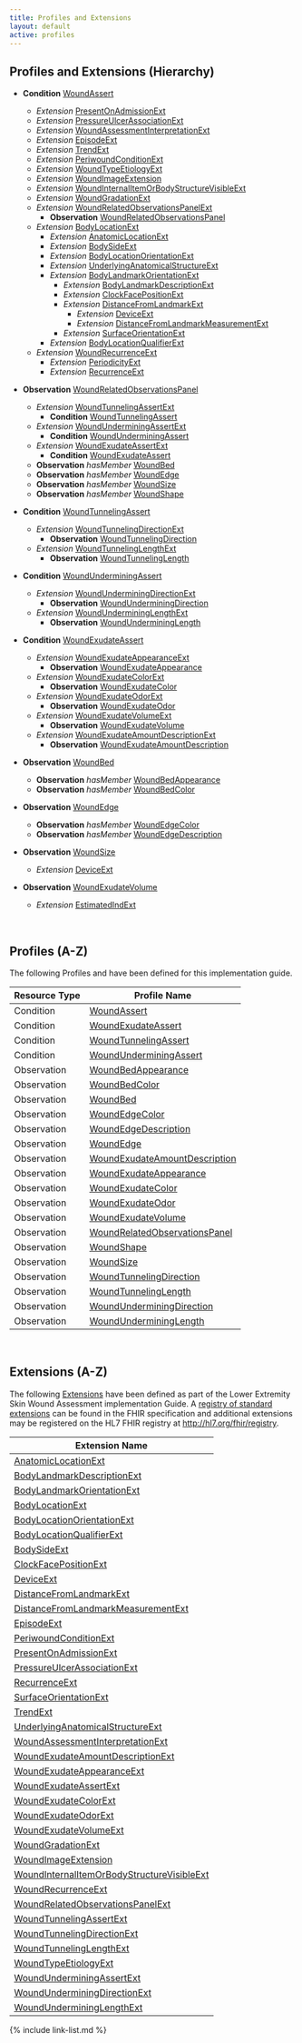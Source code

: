 ```yaml
---
title: Profiles and Extensions
layout: default
active: profiles
---
```

## Profiles and Extensions (Hierarchy)

* **Condition** [WoundAssert](StructureDefinition-WoundAssert.html)
  * _Extension_ [PresentOnAdmissionExt](StructureDefinition-PresentOnAdmissionExt.html)
  * _Extension_ [PressureUlcerAssociationExt](StructureDefinition-PressureUlcerAssociationExt.html)
  * _Extension_ [WoundAssessmentInterpretationExt](StructureDefinition-WoundAssessmentInterpretationExt.html)
  * _Extension_ [EpisodeExt](StructureDefinition-EpisodeExt.html)
  * _Extension_ [TrendExt](StructureDefinition-TrendExt.html)
  * _Extension_ [PeriwoundConditionExt](StructureDefinition-PeriwoundConditionExt.html)
  * _Extension_ [WoundTypeEtiologyExt](StructureDefinition-WoundTypeEtiologyExt.html)
  * _Extension_ [WoundImageExtension](StructureDefinition-WoundImageExtension.html)
  * _Extension_ [WoundInternalItemOrBodyStructureVisibleExt](StructureDefinition-WoundInternalItemOrBodyStructureVisibleExt.html)
  * _Extension_ [WoundGradationExt](StructureDefinition-WoundGradationExt.html)
  * _Extension_ [WoundRelatedObservationsPanelExt](StructureDefinition-WoundRelatedObservationsPanelExt.html)
    * **Observation** [WoundRelatedObservationsPanel](StructureDefinition-WoundRelatedObservationsPanel.html)
  * _Extension_ [BodyLocationExt](StructureDefinition-BodyLocationExt.html)
    * _Extension_ [AnatomicLocationExt](StructureDefinition-AnatomicLocationExt.html)
    * _Extension_ [BodySideExt](StructureDefinition-BodySideExt.html)
    * _Extension_ [BodyLocationOrientationExt](StructureDefinition-BodyLocationOrientationExt.html)
    * _Extension_ [UnderlyingAnatomicalStructureExt](StructureDefinition-UnderlyingAnatomicalStructureExt.html)
    * _Extension_ [BodyLandmarkOrientationExt](StructureDefinition-BodyLandmarkOrientationExt.html)
      * _Extension_ [BodyLandmarkDescriptionExt](StructureDefinition-BodyLandmarkDescriptionExt.html)
      * _Extension_ [ClockFacePositionExt](StructureDefinition-ClockFacePositionExt.html)
      * _Extension_ [DistanceFromLandmarkExt](StructureDefinition-DistanceFromLandmarkExt.html)
        * _Extension_ [DeviceExt](StructureDefinition-DeviceExt.html)
        * _Extension_ [DistanceFromLandmarkMeasurementExt](StructureDefinition-DistanceFromLandmarkMeasurementExt.html)
      * _Extension_ [SurfaceOrientationExt](StructureDefinition-SurfaceOrientationExt.html)
    * _Extension_ [BodyLocationQualifierExt](StructureDefinition-BodyLocationQualifierExt.html)
  * _Extension_ [WoundRecurrenceExt](StructureDefinition-WoundRecurrenceExt.html)
    * _Extension_ [PeriodicityExt](StructureDefinition-PeriodicityExt.html)
    * _Extension_ [RecurrenceExt](StructureDefinition-RecurrenceExt.html)


* **Observation** [WoundRelatedObservationsPanel](StructureDefinition-WoundRelatedObservationsPanel.html)
  * _Extension_ [WoundTunnelingAssertExt](StructureDefinition-WoundTunnelingAssertExt.html)
    * **Condition** [WoundTunnelingAssert](StructureDefinition-WoundTunnelingAssert.html)
  * _Extension_ [WoundUnderminingAssertExt](StructureDefinition-WoundUnderminingAssertExt.html)
    * **Condition** [WoundUnderminingAssert](StructureDefinition-WoundUnderminingAssert.html)
  * _Extension_ [WoundExudateAssertExt](StructureDefinition-WoundExudateAssertExt.html)
    * **Condition** [WoundExudateAssert](StructureDefinition-WoundExudateAssert.html)
  * **Observation** _hasMember_ [WoundBed](StructureDefinition-WoundBed.html)
  * **Observation** _hasMember_ [WoundEdge](StructureDefinition-WoundEdge.html)
  * **Observation** _hasMember_ [WoundSize](StructureDefinition-WoundSize.html)
  * **Observation** _hasMember_ [WoundShape](StructureDefinition-WoundShape.html)


* **Condition** [WoundTunnelingAssert](StructureDefinition-WoundTunnelingAssert.html)
  * _Extension_ [WoundTunnelingDirectionExt](StructureDefinition-WoundTunnelingDirectionExt.html)
    * **Observation** [WoundTunnelingDirection](StructureDefinition-WoundTunnelingDirection.html)
  * _Extension_ [WoundTunnelingLengthExt](StructureDefinition-WoundTunnelingLengthExt.html)
    * **Observation** [WoundTunnelingLength](StructureDefinition-WoundTunnelingLength.html)


* **Condition** [WoundUnderminingAssert](StructureDefinition-WoundUnderminingAssert.html)
  * _Extension_ [WoundUnderminingDirectionExt](StructureDefinition-WoundUnderminingDirectionExt.html)
    * **Observation** [WoundUnderminingDirection](StructureDefinition-WoundUnderminingDirection.html)
  * _Extension_ [WoundUnderminingLengthExt](StructureDefinition-WoundUnderminingLengthExt.html)
    * **Observation** [WoundUnderminingLength](StructureDefinition-WoundUnderminingLength.html)


* **Condition** [WoundExudateAssert](StructureDefinition-WoundExudateAssert.html)
  * _Extension_ [WoundExudateAppearanceExt](StructureDefinition-WoundExudateAppearanceExt.html)
    * **Observation** [WoundExudateAppearance](StructureDefinition-WoundExudateAppearance.html)
  * _Extension_ [WoundExudateColorExt](StructureDefinition-WoundExudateColorExt.html)
    * **Observation** [WoundExudateColor](StructureDefinition-WoundExudateColor.html)
  * _Extension_ [WoundExudateOdorExt](StructureDefinition-WoundExudateOdorExt.html)
    * **Observation** [WoundExudateOdor](StructureDefinition-WoundExudateOdor.html)
  * _Extension_ [WoundExudateVolumeExt](StructureDefinition-WoundExudateVolumeExt.html)
    * **Observation** [WoundExudateVolume](StructureDefinition-WoundExudateVolume.html)
  * _Extension_ [WoundExudateAmountDescriptionExt](StructureDefinition-WoundExudateAmountDescriptionExt.html)
    * **Observation** [WoundExudateAmountDescription](StructureDefinition-WoundExudateAmountDescription.html)


* **Observation** [WoundBed](StructureDefinition-WoundBed.html)
  * **Observation** _hasMember_ [WoundBedAppearance](StructureDefinition-WoundBedAppearance.html)
  * **Observation** _hasMember_ [WoundBedColor](StructureDefinition-WoundBedColor.html)


* **Observation** [WoundEdge](StructureDefinition-WoundEdge.html)
  * **Observation** _hasMember_ [WoundEdgeColor](StructureDefinition-WoundEdgeColor.html)
  * **Observation** _hasMember_ [WoundEdgeDescription](StructureDefinition-WoundEdgeDescription.html)


* **Observation** [WoundSize](StructureDefinition-WoundSize.html)
  * _Extension_ [DeviceExt](StructureDefinition-DeviceExt.html)


* **Observation** [WoundExudateVolume](StructureDefinition-WoundExudateVolume.html)
  * _Extension_ [EstimatedIndExt](StructureDefinition-EstimatedIndExt.html)

<br />

## Profiles (A-Z)

The following Profiles and have been defined for this implementation guide.

|Resource Type|Profile Name|
|---|---|
|Condition|[WoundAssert](StructureDefinition-WoundAssert.html)|
|Condition|[WoundExudateAssert](StructureDefinition-WoundExudateAssert.html)|
|Condition|[WoundTunnelingAssert](StructureDefinition-WoundTunnelingAssert.html)|
|Condition|[WoundUnderminingAssert](StructureDefinition-WoundUnderminingAssert.html)|
|Observation|[WoundBedAppearance](StructureDefinition-WoundBedAppearance.html)|
|Observation|[WoundBedColor](StructureDefinition-WoundBedColor.html)|
|Observation|[WoundBed](StructureDefinition-WoundBed.html)|
|Observation|[WoundEdgeColor](StructureDefinition-WoundEdgeColor.html)|
|Observation|[WoundEdgeDescription](StructureDefinition-WoundEdgeDescription.html)|
|Observation|[WoundEdge](StructureDefinition-WoundEdge.html)|
|Observation|[WoundExudateAmountDescription](StructureDefinition-WoundExudateAmountDescription.html)|
|Observation|[WoundExudateAppearance](StructureDefinition-WoundExudateAppearance.html)|
|Observation|[WoundExudateColor](StructureDefinition-WoundExudateColor.html)|
|Observation|[WoundExudateOdor](StructureDefinition-WoundExudateOdor.html)|
|Observation|[WoundExudateVolume](StructureDefinition-WoundExudateVolume.html)|
|Observation|[WoundRelatedObservationsPanel](StructureDefinition-WoundRelatedObservationsPanel.html)|
|Observation|[WoundShape](StructureDefinition-WoundShape.html)|
|Observation|[WoundSize](StructureDefinition-WoundSize.html)|
|Observation|[WoundTunnelingDirection](StructureDefinition-WoundTunnelingDirection.html)|
|Observation|[WoundTunnelingLength](StructureDefinition-WoundTunnelingLength.html)|
|Observation|[WoundUnderminingDirection](StructureDefinition-WoundUnderminingDirection.html)|
|Observation|[WoundUnderminingLength](StructureDefinition-WoundUnderminingLength.html)|

<!-- Uncomment for default generated list
include list-simple-structuredefinitions.xhtml
-->

<br />

## Extensions (A-Z)

The following [Extensions]({{site.data.fhir.path}}extensibility.html) have been defined as part of the Lower Extremity Skin Wound Assessment implementation Guide. A [registry of standard extensions]({{site.data.fhir.path}}extensibility-registry.html) can be found in the FHIR specification and additional extensions may be registered on the HL7 FHIR registry at http://hl7.org/fhir/registry.

|Extension Name
|---|
|[AnatomicLocationExt](StructureDefinition-AnatomicLocationExt.html)|
|[BodyLandmarkDescriptionExt](StructureDefinition-BodyLandmarkDescriptionExt.html)|
|[BodyLandmarkOrientationExt](StructureDefinition-BodyLandmarkOrientationExt.html)|
|[BodyLocationExt](StructureDefinition-BodyLocationExt.html)|
|[BodyLocationOrientationExt](StructureDefinition-BodyLocationOrientationExt.html)|
|[BodyLocationQualifierExt](StructureDefinition-BodyLocationQualifierExt.html)|
|[BodySideExt](StructureDefinition-BodySideExt.html)|
|[ClockFacePositionExt](StructureDefinition-ClockFacePositionExt.html)|
|[DeviceExt](StructureDefinition-DeviceExt.html)|
|[DistanceFromLandmarkExt](StructureDefinition-DistanceFromLandmarkExt.html)|
|[DistanceFromLandmarkMeasurementExt](StructureDefinition-DistanceFromLandmarkMeasurementExt.html)|
|[EpisodeExt](StructureDefinition-EpisodeExt.html)|
|[PeriwoundConditionExt](StructureDefinition-PeriwoundConditionExt.html)|
|[PresentOnAdmissionExt](StructureDefinition-PresentOnAdmissionExt.html)|
|[PressureUlcerAssociationExt](StructureDefinition-PressureUlcerAssociationExt.html)|
|[RecurrenceExt](StructureDefinition-RecurrenceExt.html)|
|[SurfaceOrientationExt](StructureDefinition-SurfaceOrientationExt.html)|
|[TrendExt](StructureDefinition-TrendExt.html)|
|[UnderlyingAnatomicalStructureExt](StructureDefinition-UnderlyingAnatomicalStructureExt.html)|
|[WoundAssessmentInterpretationExt](StructureDefinition-WoundAssessmentInterpretationExt.html)|
|[WoundExudateAmountDescriptionExt](StructureDefinition-WoundExudateAmountDescriptionExt.html)|
|[WoundExudateAppearanceExt](StructureDefinition-WoundExudateAppearanceExt.html)|
|[WoundExudateAssertExt](StructureDefinition-WoundExudateAssertExt.html)|
|[WoundExudateColorExt](StructureDefinition-WoundExudateColorExt.html)|
|[WoundExudateOdorExt](StructureDefinition-WoundExudateOdorExt.html)|
|[WoundExudateVolumeExt](StructureDefinition-WoundExudateVolumeExt.html)|
|[WoundGradationExt](StructureDefinition-WoundGradationExt.html)|
|[WoundImageExtension](StructureDefinition-WoundImageExtension.html)|
|[WoundInternalItemOrBodyStructureVisibleExt](StructureDefinition-WoundInternalItemOrBodyStructureVisibleExt.html)|
|[WoundRecurrenceExt](StructureDefinition-WoundRecurrenceExt.html)|
|[WoundRelatedObservationsPanelExt](StructureDefinition-WoundRelatedObservationsPanelExt.html)|
|[WoundTunnelingAssertExt](StructureDefinition-WoundTunnelingAssertExt.html)|
|[WoundTunnelingDirectionExt](StructureDefinition-WoundTunnelingDirectionExt.html)|
|[WoundTunnelingLengthExt](StructureDefinition-WoundTunnelingLengthExt.html)|
|[WoundTypeEtiologyExt](StructureDefinition-WoundTypeEtiologyExt.html)|
|[WoundUnderminingAssertExt](StructureDefinition-WoundUnderminingAssertExt.html)|
|[WoundUnderminingDirectionExt](StructureDefinition-WoundUnderminingDirectionExt.html)|
|[WoundUnderminingLengthExt](StructureDefinition-WoundUnderminingLengthExt.html)|

<!-- Uncomment for default generated list
include list-simple-extensions.xhtml
-->

{% include link-list.md %}

<br />


